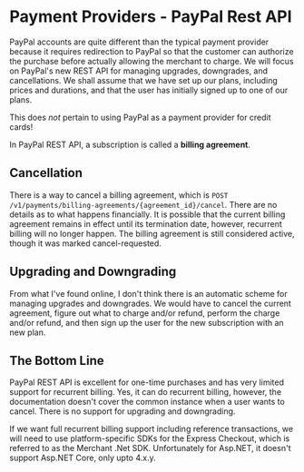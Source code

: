 # Payment Providers - PayPal Rest API

PayPal accounts are quite different than the typical payment provider because it requires redirection to PayPal so that the customer can authorize the purchase before actually
allowing the merchant to charge. We will focus on PayPal's new REST API for managing upgrades, downgrades, and cancellations. We shall assume that we have set up our plans,
including prices and durations, and that the user has initially signed up to one of our plans.

This does *not* pertain to using PayPal as a payment provider for credit cards!

In PayPal REST API, a subscription is called a **billing agreement**.

## Cancellation

There is a way to cancel a billing agreement, which is `POST /v1/payments/billing-agreements/{agreement_id}/cancel`. There are no details as to what happens financially.
It is possible that the current billing agreement remains in effect until its termination date, however, recurrent billing will no longer happen. The billing agreement is still
considered active, though it was marked cancel-requested.

## Upgrading and Downgrading

From what I've found online, I don't think there is an automatic scheme for managing upgrades and downgrades. We would have to cancel the current agreement, figure out what to charge
and/or refund, perform the charge and/or refund, and then sign up the user for the new subscription with an new plan.

## The Bottom Line

PayPal REST API is excellent for one-time purchases and has very limited support for recurrent billing. Yes, it can do recurrent billing, however, the documentation doesn't cover the
common instance when a user wants to cancel. There is no support for upgrading and downgrading.

If we want full recurrent billing support including reference transactions, we will need to use platform-specific SDKs for the Express Checkout, which is referred to as the Merchant
.Net SDK. Unfortunately for Asp.NET, it doesn't support Asp.NET Core, only upto 4.x.y.

